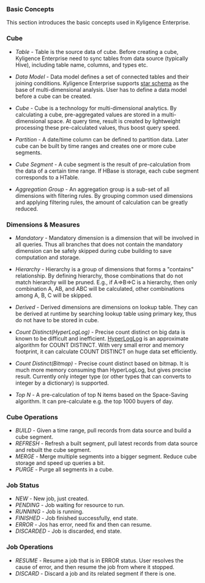 ### Basic Concepts

This section introduces the basic concepts used in Kyligence Enterprise.

### Cube
* _Table_ - Table is the source data of cube. Before creating a cube, Kyligence Enterprise need to sync tables from data source (typically Hive), including table name, columns, and types etc.

* _Data Model_ - Data model defines a set of connected tables and their joining conditions. Kyligence Enterprise supports [star schema](https://en.wikipedia.org/wiki/Star_schema) as the base of multi-dimensional analysis. User has to define a data model before a cube can be created.

* _Cube_ - Cube is a technology for multi-dimensional analytics. By calculating a cube, pre-aggregated values are stored in a multi-dimensional space. At query time, result is created by lightweight processing these pre-calculated values, thus boost query speed. 

* _Partition_ - A date/time column can be defined to partition data. Later cube can be built by time ranges and creates one or more cube segments.

* _Cube Segment_ - A cube segment is the result of pre-calculation from the data of a certain time range. If HBase is storage, each cube segment corresponds to a HTable.

* _Aggregation Group_ - An aggregation group is a sub-set of all dimensions with filtering rules. By grouping common used dimensions and applying filtering rules, the amount of calculation can be greatly reduced. 

### Dimensions & Measures
* _Mandatory_ - Mandatory dimension is a dimension that will be involved in all queries. Thus all branches that does not contain the mandatory dimension can be safely skipped during cube building to save computation and storage.

* _Hierarchy_ - Hierarchy is a group of dimensions that forms a "contains" relationship. By defining hierarchy, those combinations that do not match hierarchy will be pruned. E.g., if A=>B=>C is a hierarchy, then only combination A, AB, and ABC will be calculated, other combinations among A, B, C will be skipped.

* _Derived_ - Derived dimensions are dimensions on lookup table. They can be derived at runtime by searching lookup table using primary key, thus do not have to be stored in cube.

* _Count Distinct(HyperLogLog)_ - Precise count distinct on big data is known to be difficult and inefficient. [HyperLogLog](https://en.wikipedia.org/wiki/HyperLogLog) is an approximate algorithm for COUNT DISTINCT. With very small error and memory footprint, it can calculate COUNT DISTINCT on huge data set efficiently.

* _Count Distinct(Bitmap)_ - Precise count distinct based on bitmap. It is much more memory consuming than HyperLogLog, but gives precise result. Currently only integer type (or other types that can converts to integer by a dictionary) is supported.

* _Top N_ - A pre-calculation of top N items based on the Space-Saving algorithm. It can pre-calculate e.g. the top 1000 buyers of day.

### Cube Operations
* _BUILD_ - Given a time range, pull records from data source and build a cube segment.
* _REFRESH_ - Refresh a built segment, pull latest records from data source and rebuilt the cube segment.
* _MERGE_ - Merge multiple segments into a bigger segment. Reduce cube storage and speed up queries a bit. 
* _PURGE_ - Purge all segments in a cube.

### Job Status
* *NEW* - New job, just created.
* _PENDING_ - Job waiting for resource to run.
* _RUNNING_ - Job is running.
* _FINISHED_ - Job finished successfully, end state.
* _ERROR_ - Jos has error, need fix and then can resume.
* _DISCARDED_ - Job is discarded, end state.

### Job Operations
* _RESUME_ - Resume a job that is in ERROR status. User resolves the cause of error, and then resume the job from where it stopped.
* _DISCARD_ - Discard a job and its related segment if there is one.

